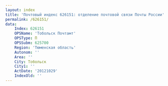 ```yaml
---
layout: index
title: 'Почтовый индекс 626151: отделение почтовой связи Почты России'
permalink: /626151/
data:
    Index: 626151
    OPSName: 'Тобольск Почтамт'
    OPSType: П
    OPSSubm: 625700
    Region: 'Тюменская область'
    Autonom: ''
    Area: ''
    City: Тобольск
    City1: ''
    ActDate: '20121029'
    IndexOld: ''
---
```


